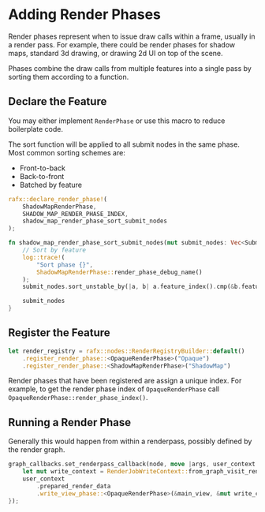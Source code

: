 # Adding Render Phases

Render phases represent when to issue draw calls within a frame, usually in a render pass. For example, there
could be render phases for shadow maps, standard 3d drawing, or drawing 2d UI on top of the scene.

Phases combine the draw calls from multiple features into a single pass by sorting them according to a function.

## Declare the Feature

You may either implement `RenderPhase` or use this macro to reduce boilerplate code.

The sort function will be applied to all submit nodes in the same phase. Most common sorting schemes are:
 * Front-to-back
 * Back-to-front
 * Batched by feature

```rust
rafx::declare_render_phase!(
    ShadowMapRenderPhase,
    SHADOW_MAP_RENDER_PHASE_INDEX,
    shadow_map_render_phase_sort_submit_nodes
);

fn shadow_map_render_phase_sort_submit_nodes(mut submit_nodes: Vec<SubmitNode>) -> Vec<SubmitNode> {
    // Sort by feature
    log::trace!(
        "Sort phase {}",
        ShadowMapRenderPhase::render_phase_debug_name()
    );
    submit_nodes.sort_unstable_by(|a, b| a.feature_index().cmp(&b.feature_index()));

    submit_nodes
}
```

## Register the Feature

```rust
let render_registry = rafx::nodes::RenderRegistryBuilder::default()
    .register_render_phase::<OpaqueRenderPhase>("Opaque")
    .register_render_phase::<ShadowMapRenderPhase>("ShadowMap")
```

Render phases that have been registered are assign a unique index. For example, to get the render phase index of
`OpaqueRenderPhase` call `OpaqueRenderPhase::render_phase_index()`.

## Running a Render Phase

Generally this would happen from within a renderpass, possibly defined by the render graph.

```rust
graph_callbacks.set_renderpass_callback(node, move |args, user_context| {
    let mut write_context = RenderJobWriteContext::from_graph_visit_render_pass_args(&args);
    user_context
        .prepared_render_data
        .write_view_phase::<OpaqueRenderPhase>(&main_view, &mut write_context)
});
```